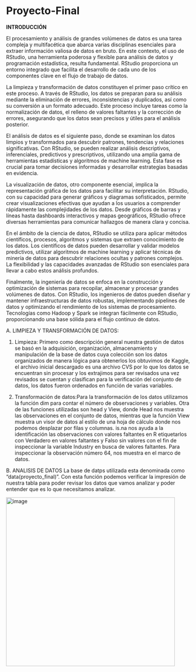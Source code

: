# Proyecto-Final

**INTRODUCCIÓN**

El procesamiento y análisis de grandes volúmenes de datos es una tarea compleja y multifacética que abarca varias disciplinas esenciales para extraer información valiosa de datos en bruto. En este contexto, el uso de RStudio, una herramienta poderosa y flexible para análisis de datos y programación estadística, resulta fundamental. RStudio proporciona un entorno integrado que facilita el desarrollo de cada uno de los componentes clave en el flujo de trabajo de datos.

La limpieza y transformación de datos constituyen el primer paso crítico en este proceso. A través de RStudio, los datos se preparan para su análisis mediante la eliminación de errores, inconsistencias y duplicados, así como su conversión a un formato adecuado. Este proceso incluye tareas como la normalización de datos, el relleno de valores faltantes y la corrección de errores, asegurando que los datos sean precisos y útiles para el análisis posterior.

El análisis de datos es el siguiente paso, donde se examinan los datos limpios y transformados para descubrir patrones, tendencias y relaciones significativas. Con RStudio, se pueden realizar análisis descriptivos, inferenciales, predictivos y prescriptivos, utilizando una amplia gama de herramientas estadísticas y algoritmos de machine learning. Esta fase es crucial para tomar decisiones informadas y desarrollar estrategias basadas en evidencia.

La visualización de datos, otro componente esencial, implica la representación gráfica de los datos para facilitar su interpretación. RStudio, con su capacidad para generar gráficos y diagramas sofisticados, permite crear visualizaciones efectivas que ayudan a los usuarios a comprender rápidamente las complejidades de los datos. Desde gráficos de barras y líneas hasta dashboards interactivos y mapas geográficos, RStudio ofrece diversas herramientas para comunicar hallazgos de manera clara y concisa.

En el ámbito de la ciencia de datos, RStudio se utiliza para aplicar métodos científicos, procesos, algoritmos y sistemas que extraen conocimiento de los datos. Los científicos de datos pueden desarrollar y validar modelos predictivos, utilizar algoritmos de machine learning y aplicar técnicas de minería de datos para descubrir relaciones ocultas y patrones complejos. La flexibilidad y las capacidades avanzadas de RStudio son esenciales para llevar a cabo estos análisis profundos.

Finalmente, la ingeniería de datos se enfoca en la construcción y optimización de sistemas para recopilar, almacenar y procesar grandes volúmenes de datos. Con RStudio, los ingenieros de datos pueden diseñar y mantener infraestructuras de datos robustas, implementando pipelines de datos y optimizando el rendimiento de los sistemas de procesamiento. Tecnologías como Hadoop y Spark se integran fácilmente con RStudio, proporcionando una base sólida para el flujo continuo de datos.

A.	LIMPIEZA Y TRANSFORMACIÓN DE DATOS:

1.	Limpieza: Primero como descripción general nuestra gestión de datos se basó en la adquisición, organización, almacenamiento y manipulación de la base de datos cuya colección son los datos organizados de manera lógica para obtenerlos los obtuvimos de Kaggle, el archivo inicial descargado es una archivo CVS por lo que los datos se encuentran sin procesar y los extrajimos para ser revisados una vez revisados se cuentan y clasifican para la verificación del conjunto de datos, los datos fueron ordenados en función de varias variables.

2.	Transformación de datos:Para la transformación de los datos utilizamos la función dim para contar el número de observaciones y variables.
Otra de las funciones utilizadas son head y View, donde Head nos muestra las observaciones en el conjunto de datos, mientras que la función View muestra un visor de datos al estilo de una hoja de cálculo donde nos podemos desplazar por filas y columnas.
is.na nos ayuda a la identificación las observaciones con valores faltantes en R etiquetarlos con Verdadero en valores faltantes y Falso sin valores con el fin de inspeccionar la variable Industry en busca de valores faltantes.
Para inspeccionar la observación número 64, nos muestra en el marco de datos.

B.	ANALISIS DE DATOS
La base de datps utilizada esta denominada como “data(proyecto_final)”.
Con esta función podemos verificar la impresión de nuestra tabla para poder revisar los datos que vamos analizar y poder entender que es lo que necesitamos analizar.

<img width="461" alt="image" src="https://github.com/bagh1989/Proyecto-Final/assets/172723509/f590dd1d-3132-4665-b7bd-326bad73178d">





